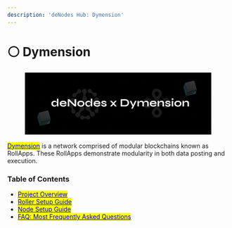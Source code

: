 ```yaml
---
description: 'deNodes Hub: Dymension'
---
```


# ⚪ Dymension

<figure><img src="../.gitbook/assets/Dymension.png" alt=""><figcaption></figcaption></figure>

[<mark style="color:blue;">Dymension</mark>](https://dymension.xyz/) is a network comprised of modular blockchains known as RollApps. These RollApps demonstrate modularity in both data posting and execution.&#x20;

### Table of Contents

* [<mark style="color:blue;">Project Overview</mark>](overview.md)
* [<mark style="color:blue;">Roller Setup Guide</mark>](the-roller-guide.md)
* [<mark style="color:blue;">Node Setup Guide</mark>](the-node-guide.md)
* [<mark style="color:blue;">FAQ: Most Frequently Asked Questions</mark>](faq.md)
